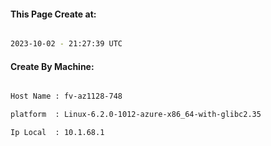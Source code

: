 
   
#### This Page Create at:

```bash

2023-10-02 - 21:27:39 UTC

```

#### Create By Machine:

```bash

Host Name : fv-az1128-748

platform  : Linux-6.2.0-1012-azure-x86_64-with-glibc2.35

Ip Local  : 10.1.68.1

```

